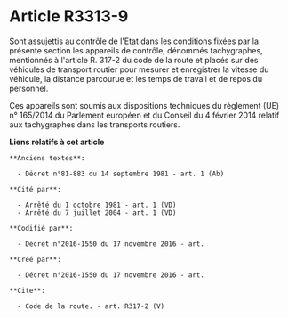 # Article R3313-9

Sont assujettis au contrôle de l'Etat dans les conditions fixées par la présente section les appareils de contrôle, dénommés
tachygraphes, mentionnés à l'article R. 317-2 du code de la route et placés sur des véhicules de transport routier pour
mesurer et enregistrer la vitesse du véhicule, la distance parcourue et les temps de travail et de repos du personnel. 

Ces appareils sont soumis aux dispositions techniques du règlement (UE) n° 165/2014 du Parlement européen et du Conseil du 4
février 2014 relatif aux tachygraphes dans les transports routiers.

**Liens relatifs à cet article**

	**Anciens textes**:

	  - Décret n°81-883 du 14 septembre 1981 - art. 1 (Ab)

	**Cité par**:

	  - Arrêté du 1 octobre 1981 - art. 1 (VD)
	  - Arrêté du 7 juillet 2004 - art. 1 (VD)

	**Codifié par**:

	  - Décret n°2016-1550 du 17 novembre 2016 - art.

	**Créé par**:

	  - Décret n°2016-1550 du 17 novembre 2016 - art.

	**Cite**:

	  - Code de la route. - art. R317-2 (V)
